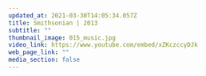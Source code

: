 ```yaml
---
updated_at: 2021-03-30T14:05:34.057Z
title: Smithsonian | 2013
subtitle: ""
thumbnail_image: 015_music.jpg
video_link: https://www.youtube.com/embed/xZKczccyDJk
web_page_link: ""
media_section: false
---
```

